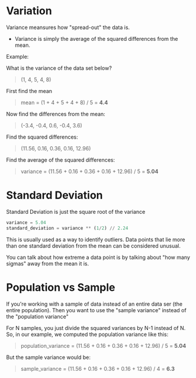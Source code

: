 # Variation

Variance meansures how "spread-out" the data is.

- Variance is simply the average of the squared differences from the mean.

Example:

What is the variance of the data set below?

> (1, 4, 5, 4, 8)

First find the mean

> mean = (1 + 4 + 5 + 4 + 8) / 5 = **4.4**

Now find the differences from the mean:

> (-3.4, -0.4, 0.6, -0.4, 3.6)

Find the squared differences:

> (11.56, 0.16, 0.36, 0.16, 12.96)

Find the average of the squared differences:

> variance = (11.56 + 0.16 + 0.36 + 0.16 + 12.96) / 5 = **5.04**

# Standard Deviation

Standard Deviation is just the square root of the variance

~~~python
variance = 5.04
standard_deviation = variance ** (1/2) // 2.24
~~~

This is usually used as a way to identify outliers. Data points that lie more than one standard deviation from the mean can be considered unusual.

You can talk about how extreme a data point is by talking about "how many sigmas" away from the mean it is.

# Population vs Sample

If you're working with a sample of data instead of an entire data ser (the entire population). Then you want to use the "sample variance" instead of the "population variance"

For N samples, you just divide the squared variances by N-1 instead of N. So, in our example, we computed the population variance like this:

> population_variance = (11.56 + 0.16 + 0.36 + 0.16 + 12.96) / 5 = **5.04** 

But the sample variance would be: 

> sample_variance = (11.56 + 0.16 + 0.36 + 0.16 + 12.96) / 4 = **6.3**